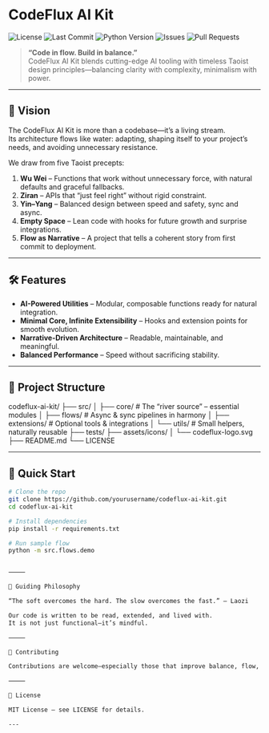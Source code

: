 
# CodeFlux AI Kit

![License](https://img.shields.io/github/license/canstralian/CodeAnywhere?style=flat-square)
![Last Commit](https://img.shields.io/github/last-commit/canstralian/CodeAnywhere?style=flat-square)
![Python Version](https://img.shields.io/badge/Python-3.10%2B-blue?style=flat-square)
![Issues](https://img.shields.io/github/issues/canstralian/codeflux-ai-kit?style=flat-square)
![Pull Requests](https://img.shields.io/github/issues-pr/canstralian/codeflux-ai-kit?style=flat-square)

> **“Code in flow. Build in balance.”**  
> CodeFlux AI Kit blends cutting-edge AI tooling with timeless Taoist design principles—balancing clarity with complexity, minimalism with power.

---

## 🌊 Vision

The CodeFlux AI Kit is more than a codebase—it’s a living stream.  
Its architecture flows like water: adapting, shaping itself to your project’s needs, and avoiding unnecessary resistance.

We draw from five Taoist precepts:

1. **Wu Wei** – Functions that work without unnecessary force, with natural defaults and graceful fallbacks.
2. **Ziran** – APIs that “just feel right” without rigid constraint.
3. **Yin–Yang** – Balanced design between speed and safety, sync and async.
4. **Empty Space** – Lean code with hooks for future growth and surprise integrations.
5. **Flow as Narrative** – A project that tells a coherent story from first commit to deployment.

---

## 🛠 Features

- **AI-Powered Utilities** – Modular, composable functions ready for natural integration.
- **Minimal Core, Infinite Extensibility** – Hooks and extension points for smooth evolution.
- **Narrative-Driven Architecture** – Readable, maintainable, and meaningful.
- **Balanced Performance** – Speed without sacrificing stability.

---

## 📂 Project Structure

codeflux-ai-kit/
├── src/
│    ├── core/          # The “river source” – essential modules
│    ├── flows/         # Async & sync pipelines in harmony
│    ├── extensions/    # Optional tools & integrations
│    └── utils/         # Small helpers, naturally reusable
├── tests/
├── assets/icons/
│    └── codeflux-logo.svg
├── README.md
└── LICENSE

---

## 🚀 Quick Start

```bash
# Clone the repo
git clone https://github.com/yourusername/codeflux-ai-kit.git
cd codeflux-ai-kit

# Install dependencies
pip install -r requirements.txt

# Run sample flow
python -m src.flows.demo


⸻

🧭 Guiding Philosophy

“The soft overcomes the hard. The slow overcomes the fast.” – Laozi

Our code is written to be read, extended, and lived with.
It is not just functional—it’s mindful.

⸻

🤝 Contributing

Contributions are welcome—especially those that improve balance, flow, and natural clarity.

⸻

📜 License

MIT License – see LICENSE for details.

---



